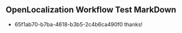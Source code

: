 ## OpenLocalization Workflow Test MarkDown
* 65f1ab70-b7ba-4618-b3b5-2c4b6ca490f0 
thanks!<!--HONumber=Mar16_HO4-->
